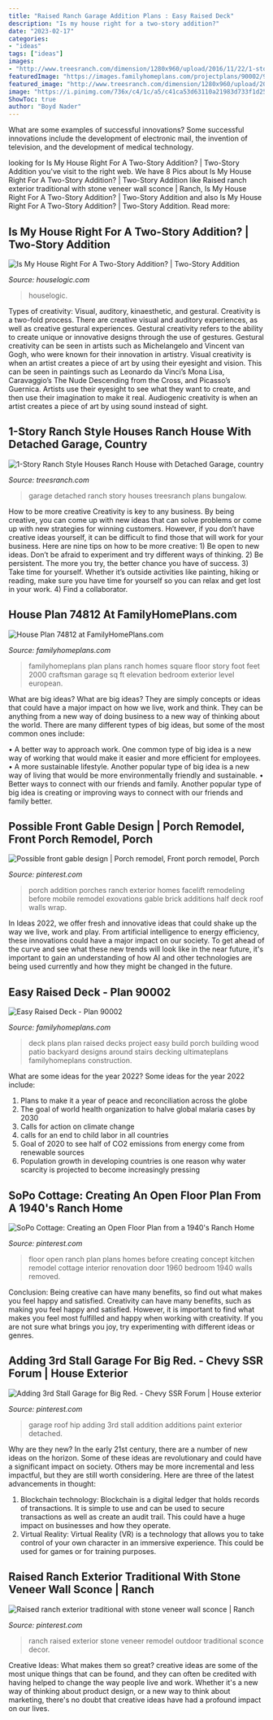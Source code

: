 ```yaml
---
title: "Raised Ranch Garage Addition Plans : Easy Raised Deck"
description: "Is my house right for a two-story addition?"
date: "2023-02-17"
categories:
- "ideas"
tags: ["ideas"]
images:
- "http://www.treesranch.com/dimension/1280x960/upload/2016/11/22/1-story-ranch-style-houses-ranch-house-with-detached-garage-lrg-a2df72bd088abcf2.jpg"
featuredImage: "https://images.familyhomeplans.com/projectplans/90002/90002-b600.jpg"
featured_image: "http://www.treesranch.com/dimension/1280x960/upload/2016/11/22/1-story-ranch-style-houses-ranch-house-with-detached-garage-lrg-a2df72bd088abcf2.jpg"
image: "https://i.pinimg.com/736x/c4/1c/a5/c41ca53d63110a21983d733f1d25557e--porch-ideas-front-porches.jpg"
ShowToc: true
author: "Boyd Nader"
---
```



What are some examples of successful innovations?
Some successful innovations include the development of electronic mail, the invention of television, and the development of medical technology.

	

		
looking for Is My House Right For A Two-Story Addition? | Two-Story Addition you've visit to the right web. We have 8 Pics about Is My House Right For A Two-Story Addition? | Two-Story Addition like Raised ranch exterior traditional with stone veneer wall sconce | Ranch, Is My House Right For A Two-Story Addition? | Two-Story Addition and also Is My House Right For A Two-Story Addition? | Two-Story Addition. Read more:
		
    
## Is My House Right For A Two-Story Addition? | Two-Story Addition

<img loading=lazy src="https://static.houselogic.com/content/images/two-story-addition-eskinarchitects-standard_0b0e6d0942bb759383c98cab1b3ab2cd_1280x854_q85.jpg" onerror="this.onerror=null;this.src='https://tse2.mm.bing.net/th?id=OIP.jnIueS9KQH8l20I80j5X-gHaE7&amp;pid=15.1';" alt="Is My House Right For A Two-Story Addition? | Two-Story Addition">

_Source: houselogic.com_

>houselogic. 

	

Types of creativity: Visual, auditory, kinaesthetic, and gestural.
Creativity is a two-fold process. There are creative visual and auditory experiences, as well as creative gestural experiences. Gestural creativity refers to the ability to create unique or innovative designs through the use of gestures. Gestural creativity can be seen in artists such as Michelangelo and Vincent van Gogh, who were known for their innovation in artistry. Visual creativity is when an artist creates a piece of art by using their eyesight and vision. This can be seen in paintings such as Leonardo da Vinci’s Mona Lisa, Caravaggio’s The Nude Descending from the Cross, and Picasso’s Guernica. Artists use their eyesight to see what they want to create, and then use their imagination to make it real. Audiogenic creativity is when an artist creates a piece of art by using sound instead of sight.

    
## 1-Story Ranch Style Houses Ranch House With Detached Garage, Country

<img loading=lazy src="http://www.treesranch.com/dimension/1280x960/upload/2016/11/22/1-story-ranch-style-houses-ranch-house-with-detached-garage-lrg-a2df72bd088abcf2.jpg" onerror="this.onerror=null;this.src='https://tse1.mm.bing.net/th?id=OIP.xnAg-likMCaZPDSfvJV2UwHaFj&amp;pid=15.1';" alt="1-Story Ranch Style Houses Ranch House with Detached Garage, country">

_Source: treesranch.com_

>garage detached ranch story houses treesranch plans bungalow. 

	

How to be more creative
Creativity is key to any business. By being creative, you can come up with new ideas that can solve problems or come up with new strategies for winning customers. However, if you don’t have creative ideas yourself, it can be difficult to find those that will work for your business. Here are nine tips on how to be more creative: 1) Be open to new ideas. Don’t be afraid to experiment and try different ways of thinking. 2) Be persistent. The more you try, the better chance you have of success. 3) Take time for yourself. Whether it’s outside activities like painting, hiking or reading, make sure you have time for yourself so you can relax and get lost in your work. 4) Find a collaborator.

    
## House Plan 74812 At FamilyHomePlans.com

<img loading=lazy src="http://images.familyhomeplans.com/plans/74812/74812-B600.jpg" onerror="this.onerror=null;this.src='https://tse4.mm.bing.net/th?id=OIP.qc75MIwQ-ZASj65ev4TGHAHaE4&amp;pid=15.1';" alt="House Plan 74812 at FamilyHomePlans.com">

_Source: familyhomeplans.com_

>familyhomeplans plan plans ranch homes square floor story foot feet 2000 craftsman garage sq ft elevation bedroom exterior level european. 

	

What are big ideas?
What are big ideas? They are simply concepts or ideas that could have a major impact on how we live, work and think. They can be anything from a new way of doing business to a new way of thinking about the world.
There are many different types of big ideas, but some of the most common ones include: 

• A better way to approach work. One common type of big idea is a new way of working that would make it easier and more efficient for employees. 
• A more sustainable lifestyle. Another popular type of big idea is a new way of living that would be more environmentally friendly and sustainable. 
• Better ways to connect with our friends and family. Another popular type of big idea is creating or improving ways to connect with our friends and family better.

    
## Possible Front Gable Design | Porch Remodel, Front Porch Remodel, Porch

<img loading=lazy src="https://i.pinimg.com/736x/c4/1c/a5/c41ca53d63110a21983d733f1d25557e--porch-ideas-front-porches.jpg" onerror="this.onerror=null;this.src='https://tse2.mm.bing.net/th?id=OIP.BLcJplgo5rALa_Rt0cYW0AHaJ4&amp;pid=15.1';" alt="Possible front gable design | Porch remodel, Front porch remodel, Porch">

_Source: pinterest.com_

>porch addition porches ranch exterior homes facelift remodeling before mobile remodel exovations gable brick additions half deck roof walls wrap. 

	

In Ideas 2022, we offer fresh and innovative ideas that could shake up the way we live, work and play. From artificial intelligence to energy efficiency, these innovations could have a major impact on our society. To get ahead of the curve and see what these new trends will look like in the near future, it's important to gain an understanding of how AI and other technologies are being used currently and how they might be changed in the future.

    
## Easy Raised Deck - Plan 90002

<img loading=lazy src="https://images.familyhomeplans.com/projectplans/90002/90002-b600.jpg" onerror="this.onerror=null;this.src='https://tse3.mm.bing.net/th?id=OIP.-KgVXFUEhJpHwWIo1NZ07AHaE8&amp;pid=15.1';" alt="Easy Raised Deck - Plan 90002">

_Source: familyhomeplans.com_

>deck plans plan raised decks project easy build porch building wood patio backyard designs around stairs decking ultimateplans familyhomeplans construction. 

	

What are some ideas for the year 2022?
Some ideas for the year 2022 include:
1. Plans to make it a year of peace and reconciliation across the globe 
2. The goal of world health organization to halve global malaria cases by 2030 
3. Calls for action on climate change 
4. calls for an end to child labor in all countries 
5. Goal of 2020 to see half of CO2 emissions from energy come from renewable sources 
6. Population growth in developing countries is one reason why water scarcity is projected to become increasingly pressing 

    
## SoPo Cottage: Creating An Open Floor Plan From A 1940&#039;s Ranch Home

<img loading=lazy src="https://i.pinimg.com/originals/33/f9/64/33f964d9036f55ac6a8271b8acf6d4f7.jpg" onerror="this.onerror=null;this.src='https://tse3.mm.bing.net/th?id=OIP.ewuLmSn4N7LYUwvXeghMQAHaFK&amp;pid=15.1';" alt="SoPo Cottage: Creating an Open Floor Plan from a 1940&#039;s Ranch Home">

_Source: pinterest.com_

>floor open ranch plan plans homes before creating concept kitchen remodel cottage interior renovation door 1960 bedroom 1940 walls removed. 

	

Conclusion: Being creative can have many benefits, so find out what makes you feel happy and satisfied.
Creativity can have many benefits, such as making you feel happy and satisfied. However, it is important to find what makes you feel most fulfilled and happy when working with creativity. If you are not sure what brings you joy, try experimenting with different ideas or genres.

    
## Adding 3rd Stall Garage For Big Red. - Chevy SSR Forum | House Exterior

<img loading=lazy src="https://i.pinimg.com/736x/2e/b0/8d/2eb08d6bcffcf88f5ce7754ede138599--hip-roof-garage-addition.jpg" onerror="this.onerror=null;this.src='https://tse1.mm.bing.net/th?id=OIP.f8prlxMs2GWGYfpXq8m5VQHaCg&amp;pid=15.1';" alt="Adding 3rd Stall Garage for Big Red. - Chevy SSR Forum | House exterior">

_Source: pinterest.com_

>garage roof hip adding 3rd stall addition additions paint exterior detached. 

	

Why are they new?
In the early 21st century, there are a number of new ideas on the horizon. Some of these ideas are revolutionary and could have a significant impact on society. Others may be more incremental and less impactful, but they are still worth considering. Here are three of the latest advancements in thought: 
1) Blockchain technology: Blockchain is a digital ledger that holds records of transactions. It is simple to use and can be used to secure transactions as well as create an audit trail. This could have a huge impact on businesses and how they operate. 
2) Virtual Reality: Virtual Reality (VR) is a technology that allows you to take control of your own character in an immersive experience. This could be used for games or for training purposes.

    
## Raised Ranch Exterior Traditional With Stone Veneer Wall Sconce | Ranch

<img loading=lazy src="https://i.pinimg.com/originals/9d/39/d2/9d39d2225b2150996ba07c2f11d74707.jpg" onerror="this.onerror=null;this.src='https://tse1.mm.bing.net/th?id=OIP.OYl7hiyfIL2JjUwIaRZfwQHaE8&amp;pid=15.1';" alt="Raised ranch exterior traditional with stone veneer wall sconce | Ranch">

_Source: pinterest.com_

>ranch raised exterior stone veneer remodel outdoor traditional sconce decor. 

	

Creative Ideas: What makes them so great?
creative ideas are some of the most unique things that can be found, and they can often be credited with having helped to change the way people live and work. Whether it's a new way of thinking about product design, or a new way to think about marketing, there's no doubt that creative ideas have had a profound impact on our lives.

